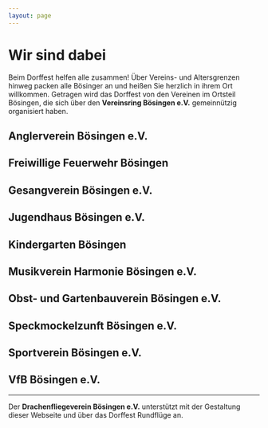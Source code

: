```yaml
---
layout: page
---
```


# Wir sind dabei

Beim Dorffest helfen alle zusammen! Über Vereins- und Altersgrenzen hinweg packen alle Bösinger an und heißen Sie herzlich in ihrem Ort willkommen. Getragen wird das Dorffest von den Vereinen im Ortsteil Bösingen, die sich über den **Vereinsring Bösingen e.V.** gemeinnützig organisiert haben.


## Anglerverein Bösingen e.V.

## Freiwillige Feuerwehr Bösingen

## Gesangverein Bösingen e.V.

## Jugendhaus Bösingen e.V.

## Kindergarten Bösingen

## Musikverein Harmonie Bösingen e.V.

## Obst- und Gartenbauverein Bösingen e.V.

## Speckmockelzunft Bösingen e.V.

## Sportverein Bösingen e.V.

## VfB Bösingen e.V.


---

Der **Drachenfliegeverein Bösingen e.V.** unterstützt mit der Gestaltung dieser Webseite und über das Dorffest Rundflüge an.

